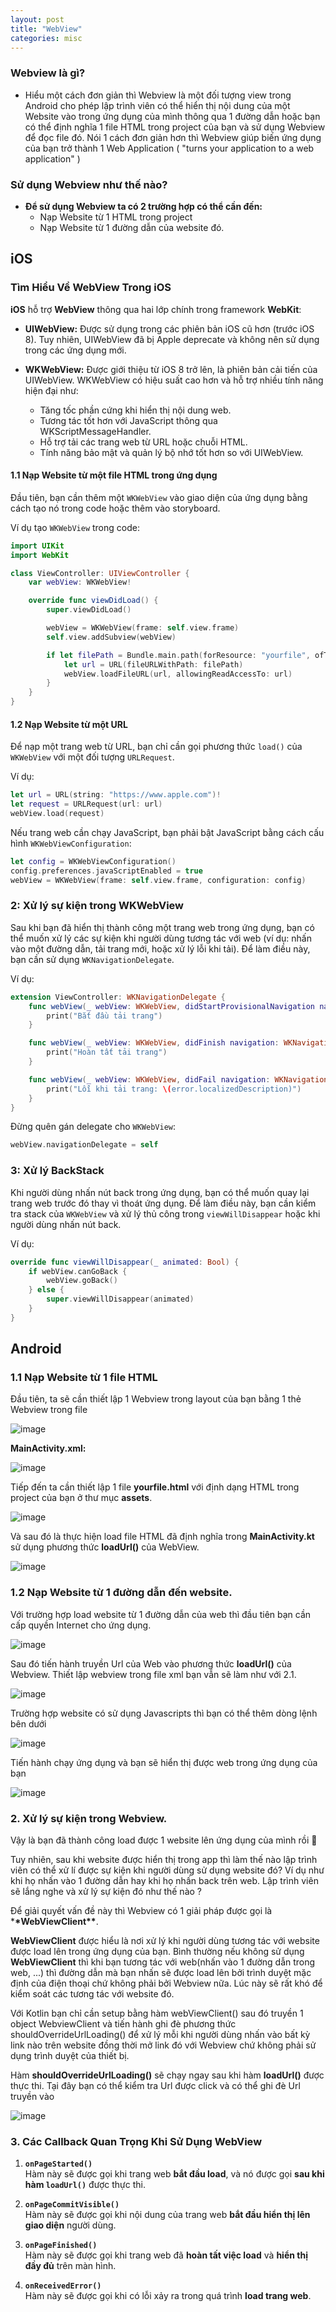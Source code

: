 ```yaml
---
layout: post
title: "WebView"
categories: misc
---
```


### Webview là gì?

- Hiểu một cách đơn giản thì Webview là một đối tượng view trong Android cho phép lập trình viên có thể hiển thị nội dung của một Website vào trong ứng dụng của mình thông qua 1 đường dẫn hoặc bạn có thể định nghĩa 1 file HTML trong project của bạn và sử dụng Webview để đọc file đó. Nói 1 cách đơn giản hơn thì Webview giúp biến ứng dụng của bạn trở thành 1 Web Application ( "turns your application to a web application" )

### Sử dụng Webview như thế nào?

- **Để sử dụng Webview ta có 2 trường hợp có thể cần đến:**
  - Nạp Website từ 1 HTML trong project
  - Nạp Website từ 1 đường dẫn của website đó.

## iOS

### Tìm Hiểu Về WebView Trong iOS

**iOS** hỗ trợ **WebView** thông qua hai lớp chính trong framework **WebKit**:

- **UIWebView:** Được sử dụng trong các phiên bản iOS cũ hơn (trước iOS 8). Tuy nhiên, UIWebView đã bị Apple deprecate và không nên sử dụng trong các ứng dụng mới.

- **WKWebView:** Được giới thiệu từ iOS 8 trở lên, là phiên bản cải tiến của UIWebView. WKWebView có hiệu suất cao hơn và hỗ trợ nhiều tính năng hiện đại như:
  - Tăng tốc phần cứng khi hiển thị nội dung web.
  - Tương tác tốt hơn với JavaScript thông qua WKScriptMessageHandler.
  - Hỗ trợ tải các trang web từ URL hoặc chuỗi HTML.
  - Tính năng bảo mật và quản lý bộ nhớ tốt hơn so với UIWebView.

#### 1.1 **Nạp Website từ một file HTML trong ứng dụng**

Đầu tiên, bạn cần thêm một `WKWebView` vào giao diện của ứng dụng bằng cách tạo nó trong code hoặc thêm vào storyboard.

Ví dụ tạo `WKWebView` trong code:

```swift
import UIKit
import WebKit

class ViewController: UIViewController {
    var webView: WKWebView!

    override func viewDidLoad() {
        super.viewDidLoad()

        webView = WKWebView(frame: self.view.frame)
        self.view.addSubview(webView)

        if let filePath = Bundle.main.path(forResource: "yourfile", ofType: "html") {
            let url = URL(fileURLWithPath: filePath)
            webView.loadFileURL(url, allowingReadAccessTo: url)
        }
    }
}
```

#### 1.2 **Nạp Website từ một URL**

Để nạp một trang web từ URL, bạn chỉ cần gọi phương thức `load()` của `WKWebView` với một đối tượng `URLRequest`.

Ví dụ:

```swift
let url = URL(string: "https://www.apple.com")!
let request = URLRequest(url: url)
webView.load(request)
```

Nếu trang web cần chạy JavaScript, bạn phải bật JavaScript bằng cách cấu hình `WKWebViewConfiguration`:

```swift
let config = WKWebViewConfiguration()
config.preferences.javaScriptEnabled = true
webView = WKWebView(frame: self.view.frame, configuration: config)
```

### 2: **Xử lý sự kiện trong WKWebView**

Sau khi bạn đã hiển thị thành công một trang web trong ứng dụng, bạn có thể muốn xử lý các sự kiện khi người dùng tương tác với web (ví dụ: nhấn vào một đường dẫn, tải trang mới, hoặc xử lý lỗi khi tải). Để làm điều này, bạn cần sử dụng `WKNavigationDelegate`.

Ví dụ:

```swift
extension ViewController: WKNavigationDelegate {
    func webView(_ webView: WKWebView, didStartProvisionalNavigation navigation: WKNavigation!) {
        print("Bắt đầu tải trang")
    }

    func webView(_ webView: WKWebView, didFinish navigation: WKNavigation!) {
        print("Hoàn tất tải trang")
    }

    func webView(_ webView: WKWebView, didFail navigation: WKNavigation!, withError error: Error) {
        print("Lỗi khi tải trang: \(error.localizedDescription)")
    }
}
```

Đừng quên gán delegate cho `WKWebView`:

```swift
webView.navigationDelegate = self
```

### 3: **Xử lý BackStack**

Khi người dùng nhấn nút back trong ứng dụng, bạn có thể muốn quay lại trang web trước đó thay vì thoát ứng dụng. Để làm điều này, bạn cần kiểm tra stack của `WKWebView` và xử lý thủ công trong `viewWillDisappear` hoặc khi người dùng nhấn nút back.

Ví dụ:

```swift
override func viewWillDisappear(_ animated: Bool) {
    if webView.canGoBack {
        webView.goBack()
    } else {
        super.viewWillDisappear(animated)
    }
}
```

## Android

### 1.1 Nạp Website từ 1 file HTML

Đầu tiên, ta sẽ cần thiết lập 1 Webview trong layout của bạn bằng 1 thẻ Webview trong file

![image](https://github.com/user-attachments/assets/f63aff9b-2b75-4824-b119-4708d5b6cb44)

**MainActivity.xml:**

![image](https://github.com/user-attachments/assets/4939c868-1d77-48e7-b93a-5c197593ce5a)

Tiếp đến ta cần thiết lập 1 file **yourfile.html** với định dạng HTML trong project của bạn ở thư mục **assets**.

![image](https://github.com/user-attachments/assets/c51ed90f-a18e-4068-b782-4a70d14dfa2c)

Và sau đó là thực hiện load file HTML đã định nghĩa trong **MainActivity.kt** sử dụng phương thức **loadUrl()** của WebView.

![image](https://github.com/user-attachments/assets/8633c92e-43d4-439d-98d9-5da77110f5a4)

### 1.2 Nạp Website từ 1 đường dẫn đến website.

Với trường hợp load website từ 1 đường dẫn của web thì đầu tiên bạn cần cấp quyền Internet cho ứng dụng.

![image](https://github.com/user-attachments/assets/f365a619-c5d2-46b7-8ac6-31f3746775ce)

Sau đó tiến hành truyền Url của Web vào phương thức **loadUrl()** của Webview. Thiết lập webview trong file xml bạn vẫn sẽ làm như với 2.1.

![image](https://github.com/user-attachments/assets/7507616a-03b4-4369-89be-77dd7e499962)

Trường hợp website có sử dụng Javascripts thì bạn có thể thêm dòng lệnh bên dưới

![image](https://github.com/user-attachments/assets/2784c376-c48f-4aae-ab1b-d42ac36fb647)

Tiến hành chạy ứng dụng và bạn sẽ hiển thị được web trong ứng dụng của bạn

![image](https://github.com/user-attachments/assets/64cab848-11c4-4c61-bb6b-2d90b2a5f547)

### 2. Xử lý sự kiện trong Webview.

Vậy là bạn đã thành công load được 1 website lên ứng dụng của mình rồi 💯

Tuy nhiên, sau khi website được hiển thị trong app thì làm thế nào lập trình viên có thể xử lí được sự kiện khi người dùng sử dụng website đó? Ví dụ như khi họ nhấn vào 1 đường dẫn hay khi họ nhấn back trên web. Lập trình viên sẽ lắng nghe và xử lý sự kiện đó như thế nào ?

Để giải quyết vấn đề này thì Webview có 1 giải pháp được gọi là \***\*WebViewClient\*\***.

**WebViewClient** được hiểu là nơi xử lý khi người dùng tương tác với website được load lên trong ứng dụng của bạn. Bình thường nếu không sử dụng **WebViewClient** thì khi bạn tương tác với web(nhấn vào 1 đường dẫn trong web, ...) thì đường dẫn mà bạn nhấn sẽ được load lên bởi trình duyệt mặc định của điện thoại chứ không phải bởi Webview nữa. Lúc này sẽ rất khó để kiểm soát các tương tác với website đó.

Với Kotlin bạn chỉ cần setup bằng hàm webViewClient() sau đó truyền 1 object WebviewClient và tiến hành ghi đè phương thức shouldOverrideUrlLoading() để xử lý mỗi khi người dùng nhấn vào bất kỳ link nào trên website đồng thời mở link đó với Webview chứ không phải sử dụng trình duyệt của thiết bị.

Hàm **shouldOverrideUrlLoading()** sẽ chạy ngay sau khi hàm **loadUrl()** được thực thi. Tại đây bạn có thể kiểm tra Url được click và có thể ghi đè Url truyền vào

![image](https://github.com/user-attachments/assets/42b4cfe3-1ab8-42eb-ba8a-672758fc7e67)

### 3. Các Callback Quan Trọng Khi Sử Dụng WebView

1. **`onPageStarted()`**  
   Hàm này sẽ được gọi khi trang web **bắt đầu load**, và nó được gọi **sau khi hàm `loadUrl()`** được thực thi.

2. **`onPageCommitVisible()`**  
   Hàm này sẽ được gọi khi nội dung của trang web **bắt đầu hiển thị lên giao diện** người dùng.

3. **`onPageFinished()`**  
   Hàm này sẽ được gọi khi trang web đã **hoàn tất việc load** và **hiển thị đầy đủ** trên màn hình.

4. **`onReceivedError()`**  
   Hàm này sẽ được gọi khi có lỗi xảy ra trong quá trình **load trang web**.
